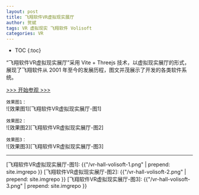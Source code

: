 ```yaml
---
layout: post
title: 飞翔软件VR虚拟现实展厅
author: 贺斌
tags: VR 虚拟现实 飞翔软件 Volisoft
categories: VR
---
```


* TOC
{:toc}

“飞翔软件VR虚拟现实展厅”采用 Vite + Threejs 技术，以虚拟现实展厅的形式，展现了飞翔软件从 2001 年至今的发展历程，图文并茂展示了开发的各类软件系统。

<a href="http://museum.ihonux.com:97/vr/volisoft/" target="_blank"> >>> 开始参观 >>> </a>


`效果图1：`<br/>
![效果图1][飞翔软件VR虚拟现实展厅-图1]

`效果图2：`<br/>
![效果图2][飞翔软件VR虚拟现实展厅-图2]

`效果图3：`<br/>
![效果图3][飞翔软件VR虚拟现实展厅-图3]

---

[飞翔软件VR虚拟现实展厅-图1]: {{"/vr-hall-volisoft-1.png" | prepend: site.imgrepo }}
[飞翔软件VR虚拟现实展厅-图2]: {{"/vr-hall-volisoft-2.png" | prepend: site.imgrepo }}
[飞翔软件VR虚拟现实展厅-图3]: {{"/vr-hall-volisoft-3.png" | prepend: site.imgrepo }}
